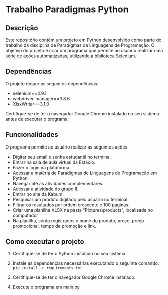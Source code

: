 # Trabalho Paradigmas Python

## Descrição

Este repositório contém um projeto em Python desenvolvido como parte do trabalho da disciplina de Paradigmas de Linguagens de Programação. O objetivo do projeto é criar um programa que permite ao usuário realizar uma série de ações automatizadas, utilizando a biblioteca Selenium.

## Dependências

O projeto requer as seguintes dependências:

* selenium==4.9.1
* webdriver-manager==3.8.6
* XlsxWriter==3.1.0

Certifique-se de ter o navegador Google Chrome instalado no seu sistema antes de executar o programa.

## Funcionalidades

O programa permite ao usuário realizar as seguintes ações:

* Digitar seu email e senha estudantil no terminal.
* Entrar na sala de aula virtual da Estácio.
* Fazer o login na plataforma.
* Acessar a matéria de Paradigmas de Linguagens de Programação em Python.
* Navegar até as atividades complementares.
* Acessar a atividade do grupo II.
* Entrar no site da Kabum.
* Pesquisar um produto digitado pelo usuário no terminal.
* Filtrar os resultados por ordem crescente e 100 páginas.
* Criar uma planilha XLSX na pasta "Pictures\products", localizada no computador
* Na planilha, serão registrados o nome do produto, preço, preço promocional, tempo de promoção e link.

## Como executar o projeto

1. Certifique-se de ter o Python instalado no seu sistema.

2. Instale as dependências necessárias executando o seguinte comando:
    ``pip install -r requirements.txt``

3. Certifique-se de ter o navegador Google Chrome instalado.

4. Execute o programa em main.py
